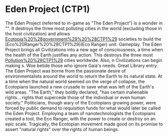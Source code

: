 # Eden Project (CTP1)

The Eden Project (referred to in-game as "The Eden Project") is a wonder in "". It destroys the three most polluting cities in the world (excluding those in the host civilization) and allows [Ecotopia%20%28government%29%20%28CTP1%29](Ecotopian) societies to build the [Eco%20Ranger%20%28CTP1%29](Eco Ranger) unit.
Gameplay.
The Eden Project brings all Civilizations into a new age of consciousness, a time when the health of the Earth justifies any action. This destroys the three most [Pollution%20%28CTP1%29](polluting) cities worldwide. Also, n Civilizations can begin making s. Woe betide those who ignore Gaia's needs.
Great Library entry.
The Eden Project was borne from the passionate desire of environmentalists around the world to return the Earth to its natural state. At a time when the natural world seemed on the verge of collapse, the Ecotopians launched a new crusade to save what was left of the Earth's wild areas. "The Earth," they boldly declared, "has certain inalienable rights... rights that supercede those of the individual or even human society." Politicians, though wary of the Ecotopians growing power, were forced by public demand to requisition funds for what would later be called the Eden Project. Employing a team of nanotechnologists the Ecotopians created a tool, the Eco Ranger, with the power to create or destroy on an epic scale. Tragically, the Ecotopian movement made good on its promise to assert "natural rights" over the rights of human beings.